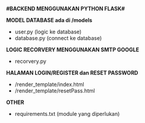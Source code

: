 **#BACKEND MENGGUNAKAN PYTHON FLASK#**

**MODEL DATABASE ada di /models**

+ user.py (logic ke database)
+ database.py (connect ke database)

**LOGIC RECORVERY MENGGUNAKAN SMTP GOOGLE**

+ recorvery.py

**HALAMAN LOGIN/REGISTER dan RESET PASSWORD** 

+ /render_template/index.html
+ /render_template/resetPass.html

**OTHER**

+ requirements.txt (module yang diperlukan)
